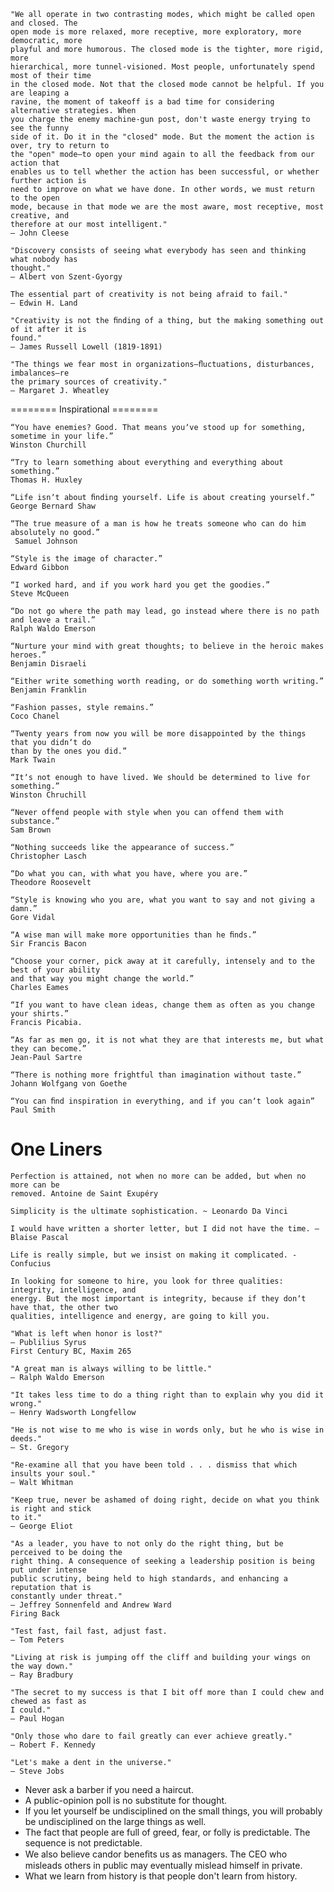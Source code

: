     "We all operate in two contrasting modes, which might be called open and closed. The 
    open mode is more relaxed, more receptive, more exploratory, more democratic, more 
    playful and more humorous. The closed mode is the tighter, more rigid, more 
    hierarchical, more tunnel-visioned. Most people, unfortunately spend most of their time 
    in the closed mode. Not that the closed mode cannot be helpful. If you are leaping a 
    ravine, the moment of takeoff is a bad time for considering alternative strategies. When 
    you charge the enemy machine-gun post, don't waste energy trying to see the funny 
    side of it. Do it in the "closed" mode. But the moment the action is over, try to return to 
    the "open" mode—to open your mind again to all the feedback from our action that 
    enables us to tell whether the action has been successful, or whether further action is 
    need to improve on what we have done. In other words, we must return to the open 
    mode, because in that mode we are the most aware, most receptive, most creative, and 
    therefore at our most intelligent."
    — John Cleese

    "Discovery consists of seeing what everybody has seen and thinking what nobody has 
    thought."
    — Albert von Szent-Gyorgy

    The essential part of creativity is not being afraid to fail."
    — Edwin H. Land

    "Creativity is not the ﬁnding of a thing, but the making something out of it after it is 
    found."
    — James Russell Lowell (1819-1891)

    "The things we fear most in organizations—ﬂuctuations, disturbances, imbalances—re 
    the primary sources of creativity."
    — Margaret J. Wheatley

======== Inspirational ========

    “You have enemies? Good. That means youʼve stood up for something, sometime in your life.”
    Winston Churchill

    “Try to learn something about everything and everything about something.”
    Thomas H. Huxley

    “Life isnʼt about ﬁnding yourself. Life is about creating yourself.”
    George Bernard Shaw

    “The true measure of a man is how he treats someone who can do him absolutely no good.”
     Samuel Johnson

    “Style is the image of character.”
    Edward Gibbon

    “I worked hard, and if you work hard you get the goodies.”
    Steve McQueen

    “Do not go where the path may lead, go instead where there is no path and leave a trail.”
    Ralph Waldo Emerson

    “Nurture your mind with great thoughts; to believe in the heroic makes heroes.”
    Benjamin Disraeli

    “Either write something worth reading, or do something worth writing.”
    Benjamin Franklin

    “Fashion passes, style remains.”
    Coco Chanel

    “Twenty years from now you will be more disappointed by the things that you didnʼt do 
    than by the ones you did.”
    Mark Twain

    “Itʼs not enough to have lived. We should be determined to live for something.”
    Winston Chruchill

    “Never offend people with style when you can offend them with substance.”
    Sam Brown

    “Nothing succeeds like the appearance of success.”
    Christopher Lasch

    “Do what you can, with what you have, where you are.”
    Theodore Roosevelt

    “Style is knowing who you are, what you want to say and not giving a damn.”
    Gore Vidal

    “A wise man will make more opportunities than he ﬁnds.”
    Sir Francis Bacon

    “Choose your corner, pick away at it carefully, intensely and to the best of your ability 
    and that way you might change the world.”
    Charles Eames

    “If you want to have clean ideas, change them as often as you change your shirts.”
    Francis Picabia.

    “As far as men go, it is not what they are that interests me, but what they can become.”
    Jean-Paul Sartre

    “There is nothing more frightful than imagination without taste.”
    Johann Wolfgang von Goethe

    “You can ﬁnd inspiration in everything, and if you canʼt look again”
    Paul Smith

# One Liners

    Perfection is attained, not when no more can be added, but when no more can be 
    removed. Antoine de Saint Exupéry

    Simplicity is the ultimate sophistication. ~ Leonardo Da Vinci

    I would have written a shorter letter, but I did not have the time. —Blaise Pascal

    Life is really simple, but we insist on making it complicated. - Confucius

    In looking for someone to hire, you look for three qualities: integrity, intelligence, and 
    energy. But the most important is integrity, because if they donʼt have that, the other two 
    qualities, intelligence and energy, are going to kill you.

    "What is left when honor is lost?"
    — Publilius Syrus
    First Century BC, Maxim 265

    "A great man is always willing to be little."
    — Ralph Waldo Emerson

    "It takes less time to do a thing right than to explain why you did it wrong."
    — Henry Wadsworth Longfellow

    "He is not wise to me who is wise in words only, but he who is wise in deeds."
    — St. Gregory

    "Re-examine all that you have been told . . . dismiss that which insults your soul."
    — Walt Whitman

    "Keep true, never be ashamed of doing right, decide on what you think is right and stick 
    to it."
    — George Eliot

    "As a leader, you have to not only do the right thing, but be perceived to be doing the 
    right thing. A consequence of seeking a leadership position is being put under intense 
    public scrutiny, being held to high standards, and enhancing a reputation that is 
    constantly under threat."
    — Jeffrey Sonnenfeld and Andrew Ward
    Firing Back

    "Test fast, fail fast, adjust fast.
    — Tom Peters

    "Living at risk is jumping off the cliff and building your wings on the way down."
    — Ray Bradbury

    "The secret to my success is that I bit off more than I could chew and chewed as fast as 
    I could."
    — Paul Hogan

    "Only those who dare to fail greatly can ever achieve greatly."
    — Robert F. Kennedy

    "Let's make a dent in the universe."
    — Steve Jobs

-   Never ask a barber if you need a haircut.
-   A public-opinion poll is no substitute for thought.
-   If you let yourself be undisciplined on the small things, you will probably be undisciplined on the large things as well.
-   The fact that people are full of greed, fear, or folly is predictable. The sequence is not predictable.
-   We also believe candor beneﬁts us as managers. The CEO who misleads others in public may eventually mislead himself in private.
-   What we learn from history is that people don't learn from history.
